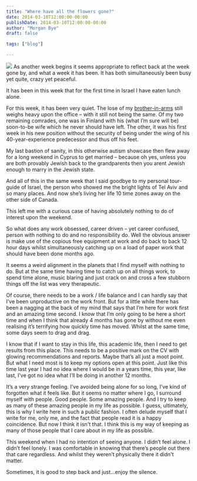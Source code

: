 ```yaml
---
title: "Where have all the flowers gone?"
date: 2014-03-10T12:00:00-00:00
publishDate: 2014-03-10T12:00:00-00:00
author: "Morgan Bye"
draft: false

tags: ["blog"]

---
```


![](assets/img/2013/20140310.jpg)
As another week begins it seems appropriate to reflect back at the week gone by, and what a week it has been. It has both simultaneously been busy yet quite, crazy yet peaceful.

It has been in this week that for the first time in Israel I have eaten lunch alone.

For this week, it has been very quiet. The lose of my [brother-in-arms](https://morganbye.com/blog/2014/02/bon-voyage) still weighs heavy upon the office – with it still not being the same. Of my two remaining comrades, one was in Finland with his (what I’m sure will be) soon-to-be wife which he never should have left. The other, it was his first week in his new position without the security of being under the wing of his 40-year-experience predecessor and thus off his feet.

My last bastion of sanity, in this otherwise autism showcase then flew away for a long weekend in Cyprus to get married – because oh yes, unless you are both provably Jewish back to the grandparents then you arent Jewish enough to marry in the Jewish state.

And all of this in the same week that I said goodbye to my personal tour-guide of Israel, the person who showed me the bright lights of Tel Aviv and so many places. And now she’s living her life 10 time zones away on the other side of Canada.

This left me with a curious case of having absolutely nothing to do of interest upon the weekend.

So what does any work obsessed, career driven – yet career confused, person with nothing to do and no responsibility do. Well the obvious answer is make use of the copious free equipment at work and do back to back 12 hour days whilst simultaneously catching up on a load of paper work that should have been done months ago.

It seems a weird alignment in the planets that I find myself with nothing to do. But at the same time having time to catch up on all things work, to spend time alone, music blaring and just crack on and cross a few stubborn things off the list was very therapeutic.

Of course, there needs to be a work / life balance and I can hardly say that I’ve been unproductive on the work front. But for a little while there has been a nagging at the back of my mind that says that I’m here for work first and an amazing time second. I know that I’m only going to be here a short time and when I think that already 4 months has gone by without me even realising it’s terrifying how quickly time has moved. Whilst at the same time, some days seem to drag and drag.

I know that if I want to stay in this life, this academic life, then I need to get results from this place. This needs to be a positive mark on the CV with glowing recommendations and reports. Maybe that’s all just a moot point. But what I need most is to keep my options open at this point. Just like this time last year I had no idea where I would be in a years time, this year, like last, I’ve got no idea what I’ll be doing in another 12 months.

It’s a very strange feeling. I’ve avoided being alone for so long, I’ve kind of forgotten what it feels like. But it seems no matter where I go, I surround myself with people. Good people. Some amazing people. And I try to keep as many of these amazing people in my life as possible. I guess, ultimately, this is why I write here in such a public fashion. I often delude myself that I write for me, only me, and the fact that people read it is a happy coincidence. But now I think it isn't that. I think this is my way of keeping as many of those people that I care about in my life as possible.

This weekend when I had no intention of seeing anyone. I didn’t feel alone. I didn’t feel lonely. I was comfortable in knowing that there’s people out there that care regardless. And whilst they weren’t physically there it didn't matter.

Sometimes, it is good to step back and just…enjoy the silence.
